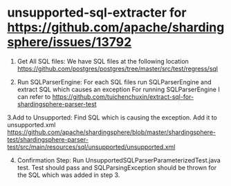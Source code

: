 # unsupported-sql-extracter for  https://github.com/apache/shardingsphere/issues/13792

1. Get All SQL files: We have SQL files at the following location
https://github.com/postgres/postgres/tree/master/src/test/regress/sql

2. Run SQLParserEngine: For each SQL files run SQLParserEngine and extract SQL which causes an exception
For running SQLParserEngine I can refer to https://github.com/tuichenchuxin/extract-sql-for-shardingsphere-parser-test

3.Add to Unsupported: Find SQL which is causing the exception. Add it to unsupported.xml
https://github.com/apache/shardingsphere/blob/master/shardingsphere-test/shardingsphere-parser-test/src/main/resources/sql/unsupported/unsupported.xml

4. Confirmation Step: Run UnsupportedSQLParserParameterizedTest.java test.
Test should pass and SQLParsingException should be thrown for the SQL which was added in step 3.

